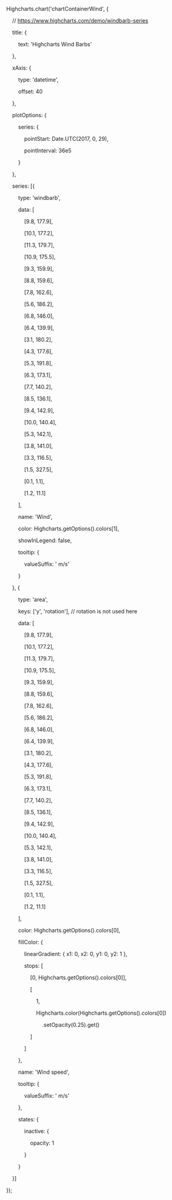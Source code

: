     Highcharts.chart('chartContainerWind', {

        // https://www.highcharts.com/demo/windbarb-series

  

        title: {

            text: 'Highcharts Wind Barbs'

        },

  

        xAxis: {

            type: 'datetime',

            offset: 40

        },

  

        plotOptions: {

            series: {

                pointStart: Date.UTC(2017, 0, 29),

                pointInterval: 36e5

            }

        },

  

        series: [{

            type: 'windbarb',

            data: [

                [9.8, 177.9],

                [10.1, 177.2],

                [11.3, 179.7],

                [10.9, 175.5],

                [9.3, 159.9],

                [8.8, 159.6],

                [7.8, 162.6],

                [5.6, 186.2],

                [6.8, 146.0],

                [6.4, 139.9],

                [3.1, 180.2],

                [4.3, 177.6],

                [5.3, 191.8],

                [6.3, 173.1],

                [7.7, 140.2],

                [8.5, 136.1],

                [9.4, 142.9],

                [10.0, 140.4],

                [5.3, 142.1],

                [3.8, 141.0],

                [3.3, 116.5],

                [1.5, 327.5],

                [0.1, 1.1],

                [1.2, 11.1]

            ],

            name: 'Wind',

            color: Highcharts.getOptions().colors[1],

            showInLegend: false,

            tooltip: {

                valueSuffix: ' m/s'

            }

        }, {

            type: 'area',

            keys: ['y', 'rotation'], // rotation is not used here

            data: [

                [9.8, 177.9],

                [10.1, 177.2],

                [11.3, 179.7],

                [10.9, 175.5],

                [9.3, 159.9],

                [8.8, 159.6],

                [7.8, 162.6],

                [5.6, 186.2],

                [6.8, 146.0],

                [6.4, 139.9],

                [3.1, 180.2],

                [4.3, 177.6],

                [5.3, 191.8],

                [6.3, 173.1],

                [7.7, 140.2],

                [8.5, 136.1],

                [9.4, 142.9],

                [10.0, 140.4],

                [5.3, 142.1],

                [3.8, 141.0],

                [3.3, 116.5],

                [1.5, 327.5],

                [0.1, 1.1],

                [1.2, 11.1]

            ],

            color: Highcharts.getOptions().colors[0],

            fillColor: {

                linearGradient: { x1: 0, x2: 0, y1: 0, y2: 1 },

                stops: [

                    [0, Highcharts.getOptions().colors[0]],

                    [

                        1,

                        Highcharts.color(Highcharts.getOptions().colors[0])

                            .setOpacity(0.25).get()

                    ]

                ]

            },

            name: 'Wind speed',

            tooltip: {

                valueSuffix: ' m/s'

            },

            states: {

                inactive: {

                    opacity: 1

                }

            }

        }]

  

    });